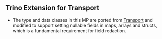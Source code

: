 ## Trino Extension for Transport

- The type and data classes in this MP are ported from [Transport](https://github.com/linkedin/transport) and modified to
  support setting nullable fields in maps, arrays and structs, which is a fundamental requirement for field redaction.
